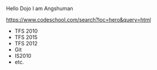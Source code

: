 Hello Dojo
I am Angshuman

https://www.codeschool.com/search?loc=hero&query=html


* TFS 2010
* TFS 2015
* TFS 2012
* Git
* IS2010
* etc.

